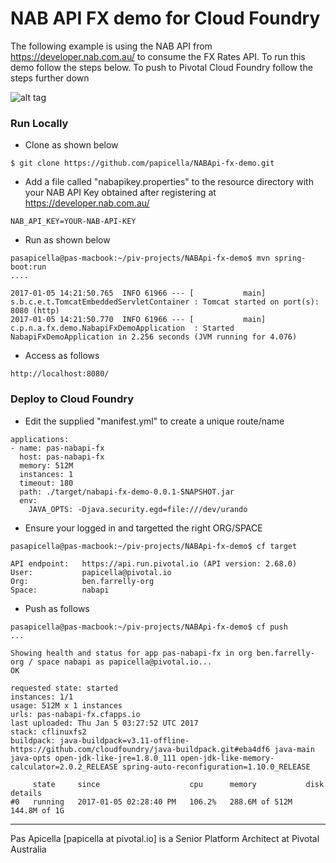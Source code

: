 <h1> NAB API FX demo for Cloud Foundry </h1>

The following example is using the NAB API from https://developer.nab.com.au/ to consume the FX Rates API. To run this 
demo follow the steps below. To push to Pivotal Cloud Foundry follow the steps further down

![alt tag](https://dl.dropboxusercontent.com/u/15829935/platform-demos/images/piv-nabapi-1.png)

<h3> Run Locally </h3>

- Clone as shown below

```
$ git clone https://github.com/papicella/NABApi-fx-demo.git
```

- Add a file called "nabapikey.properties" to the resource directory with your NAB API Key obtained after registering 
at https://developer.nab.com.au/

```
NAB_API_KEY=YOUR-NAB-API-KEY
```

- Run as shown below

```
pasapicella@pas-macbook:~/piv-projects/NABApi-fx-demo$ mvn spring-boot:run
....

2017-01-05 14:21:50.765  INFO 61966 --- [           main] s.b.c.e.t.TomcatEmbeddedServletContainer : Tomcat started on port(s): 8080 (http)
2017-01-05 14:21:50.770  INFO 61966 --- [           main] c.p.n.a.fx.demo.NabapiFxDemoApplication  : Started NabapiFxDemoApplication in 2.256 seconds (JVM running for 4.076)

```

- Access as follows

```
http://localhost:8080/
```

<h3> Deploy to Cloud Foundry </h3>

- Edit the supplied "manifest.yml" to create a unique route/name

```
applications:
- name: pas-nabapi-fx
  host: pas-nabapi-fx
  memory: 512M
  instances: 1
  timeout: 180
  path: ./target/nabapi-fx-demo-0.0.1-SNAPSHOT.jar
  env:
    JAVA_OPTS: -Djava.security.egd=file:///dev/urando
```

- Ensure your logged in and targetted the right ORG/SPACE

```
pasapicella@pas-macbook:~/piv-projects/NABApi-fx-demo$ cf target

API endpoint:   https://api.run.pivotal.io (API version: 2.68.0)
User:           papicella@pivotal.io
Org:            ben.farrelly-org
Space:          nabapi
```

- Push as follows

```
pasapicella@pas-macbook:~/piv-projects/NABApi-fx-demo$ cf push
...

Showing health and status for app pas-nabapi-fx in org ben.farrelly-org / space nabapi as papicella@pivotal.io...
OK

requested state: started
instances: 1/1
usage: 512M x 1 instances
urls: pas-nabapi-fx.cfapps.io
last uploaded: Thu Jan 5 03:27:52 UTC 2017
stack: cflinuxfs2
buildpack: java-buildpack=v3.11-offline-https://github.com/cloudfoundry/java-buildpack.git#eba4df6 java-main java-opts open-jdk-like-jre=1.8.0_111 open-jdk-like-memory-calculator=2.0.2_RELEASE spring-auto-reconfiguration=1.10.0_RELEASE

     state     since                    cpu      memory           disk           details
#0   running   2017-01-05 02:28:40 PM   106.2%   288.6M of 512M   144.8M of 1G
```

<hr />
Pas Apicella [papicella at pivotal.io] is a Senior Platform Architect at Pivotal Australia 
